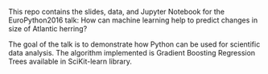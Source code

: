 This repo contains the slides, data, and Jupyter Notebook for the EuroPython2016 talk: How can machine learning help to predict changes in size of Atlantic herring?

The goal of the talk is to demonstrate how Python can be used for scientific data analysis. The algorithm implemented is Gradient Boosting Regression Trees available in SciKit-learn library.


